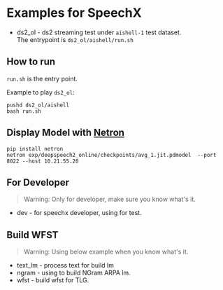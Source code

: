# Examples for SpeechX

* ds2_ol - ds2 streaming test under `aishell-1` test dataset.  
The entrypoint is `ds2_ol/aishell/run.sh`


## How to run  

`run.sh` is the entry point.

Example to play `ds2_ol`:

```
pushd ds2_ol/aishell
bash run.sh
```

## Display Model with [Netron](https://github.com/lutzroeder/netron)  

```
pip install netron
netron exp/deepspeech2_online/checkpoints/avg_1.jit.pdmodel  --port 8022 --host 10.21.55.20
```

## For Developer  

> Warning: Only for developer, make sure you know what's it.

* dev - for speechx developer, using for test.

## Build WFST  

> Warning: Using below example when you know what's it.

* text_lm - process text for build lm
* ngram - using to build NGram ARPA lm.
* wfst - build wfst for TLG.
